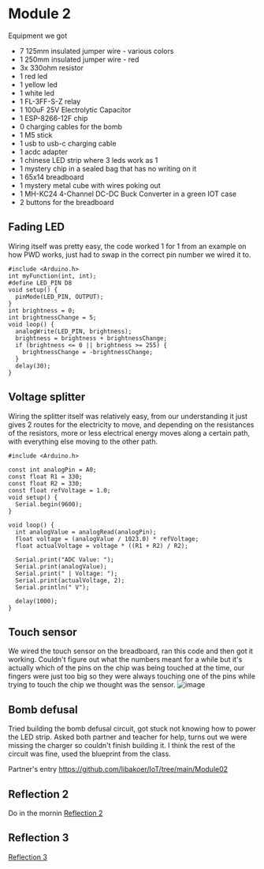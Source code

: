 # Module 2
Equipment we got
- 7 125mm insulated jumper wire - various colors
- 1 250mm insulated jumper wire - red
- 3x 330ohm resistor
- 1 red led
- 1 yellow led
- 1 white led
- 1 FL-3FF-S-Z relay 
- 1 100uF 25V Electrolytic Capacitor
- 1 ESP-8266-12F chip
- 0 charging cables for the bomb
- 1 M5 stick
- 1 usb to usb-c charging cable
- 1 acdc adapter 
- 1 chinese LED strip where 3 leds work as 1
- 1 mystery chip in a sealed bag that has no writing on it
- 1 65x14 breadboard
- 1 mystery metal cube with wires poking out
- 1 MH-KC24 4-Channel DC-DC Buck Converter in a green IOT case
- 2 buttons for the breadboard


## Fading LED
Wiring itself was pretty easy, the code worked 1 for 1 from an example on how PWD works, just had to swap in the correct pin number we wired it to.
```
#include <Arduino.h>
int myFunction(int, int);
#define LED_PIN D8
void setup() {
  pinMode(LED_PIN, OUTPUT);
}
int brightness = 0;
int brightnessChange = 5;
void loop() {
  analogWrite(LED_PIN, brightness);
  brightness = brightness + brightnessChange;
  if (brightness <= 0 || brightness >= 255) {
    brightnessChange = -brightnessChange;
  }
  delay(30);
}
```

## Voltage splitter
Wiring the splitter itself was relatively easy, from our understanding it just gives 2 routes for the electricity to move, and depending on the resistances of the resistors, more or less electrical energy moves along a certain path, with everything else moving to the other path.

```
#include <Arduino.h>

const int analogPin = A0; 
const float R1 = 330;
const float R2 = 330;
const float refVoltage = 1.0;
void setup() {
  Serial.begin(9600);
}

void loop() {
  int analogValue = analogRead(analogPin);
  float voltage = (analogValue / 1023.0) * refVoltage; 
  float actualVoltage = voltage * ((R1 + R2) / R2);

  Serial.print("ADC Value: ");
  Serial.print(analogValue);
  Serial.print(" | Voltage: ");
  Serial.print(actualVoltage, 2);
  Serial.println(" V");

  delay(1000);
}
```

## Touch sensor
We wired the touch sensor on the breadboard, ran this code and then got it working. Couldn't figure out what the numbers meant for a while but it's actually which of the pins on the chip was being touched at the time, our fingers were just too big so they were always touching one of the pins while trying to touch the chip we thought was the sensor.
![image](https://github.com/user-attachments/assets/50ad6e7a-049c-42f9-9cda-4c6f640c47b6)
## Bomb defusal
Tried building the bomb defusal circuit, got stuck not knowing how to power the LED strip. Asked both partner and teacher for help, turns out we were missing the charger so couldn't finish building it. I think the rest of the circuit was fine, used the blueprint from the class.

Partner's entry https://github.com/libakoer/IoT/tree/main/Module02

## Reflection 2
Do in the mornin
[Reflection 2](/Reflections/ref02.md)

## Reflection 3
[Reflection 3](/Reflections/ref03.md)


